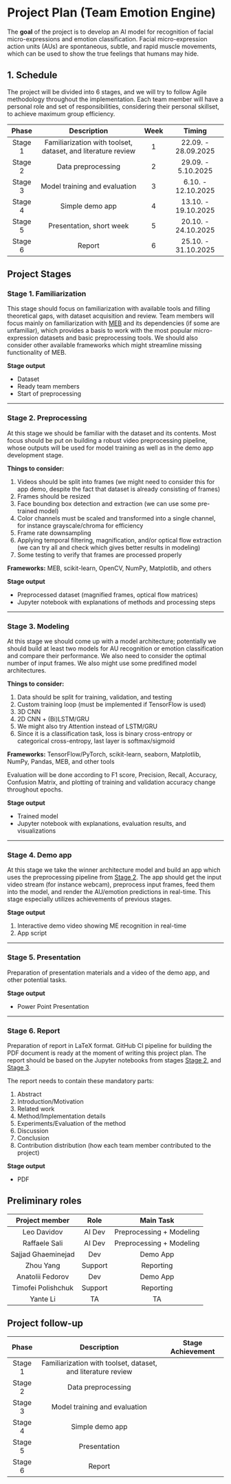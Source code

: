 # Project Plan (Team Emotion Engine)

The **goal** of the project is to develop an AI model for recognition of facial micro-expressions and emotion classification. Facial micro-expression action units (AUs) are spontaneous, subtle, and rapid muscle movements, which can be used to show the true feelings that humans may hide.

## 1. Schedule

The project will be divided into 6 stages, and we will try to follow Agile methodology throughout the implementation. Each team member will have a personal role and set of responsibilities, considering their personal skillset, to achieve maximum group efficiency.

|  Phase  |                          Description                         |Week |        Timing       |
| :-----: | :----------------------------------------------------------: |:---:| :-----------------: |
| Stage 1 | Familiarization with toolset, dataset, and literature review |  1  | 22.09. - 28.09.2025 |
| Stage 2 |                      Data preprocessing                      |  2  |  29.09. - 5.10.2025 |
| Stage 3 |                 Model training and evaluation                |  3  |  6.10. - 12.10.2025 |
| Stage 4 |                       Simple demo app                        |  4  | 13.10. - 19.10.2025 |
| Stage 5 |                   Presentation, short week                   |  5  | 20.10. - 24.10.2025 |
| Stage 6 |                            Report                            |  6  | 25.10. - 31.10.2025 |

## Project Stages

### Stage 1. Familiarization

This stage should focus on familiarization with available tools and filling theoretical gaps, with dataset acquisition and review. Team members will focus mainly on familiarization with [MEB](https://github.com/tvaranka/meb) and its dependencies (if some are unfamiliar), which provides a basis to work with the most popular micro-expression datasets and basic preprocessing tools. We should also consider other available frameworks which might streamline missing functionality of MEB.

**Stage output**

* Dataset
* Ready team members
* Start of preprocessing

---

### Stage 2. Preprocessing

At this stage we should be familiar with the dataset and its contents. Most focus should be put on building a robust video preprocessing pipeline, whose outputs will be used for model training as well as in the demo app development stage.

**Things to consider:**

1. Videos should be split into frames (we might need to consider this for app demo, despite the fact that dataset is already consisting of frames)
2. Frames should be resized
3. Face bounding box detection and extraction (we can use some pre-trained model)
4. Color channels must be scaled and transformed into a single channel, for instance grayscale/chroma for efficiency
5. Frame rate downsampling
6. Applying temporal filtering, magnification, and/or optical flow extraction (we can try all and check which gives better results in modeling)
7. Some testing to verify that frames are processed properly

**Frameworks:** MEB, scikit-learn, OpenCV, NumPy, Matplotlib, and others

**Stage output**

* Preprocessed dataset (magnified frames, optical flow matrices)
* Jupyter notebook with explanations of methods and processing steps

---

### Stage 3. Modeling

At this stage we should come up with a model architecture; potentially we should build at least two models for AU recognition or emotion classification and compare their performance. We also need to consider the optimal number of input frames. We also might use some predifined model architectures.

**Things to consider:**

1. Data should be split for training, validation, and testing
2. Custom training loop (must be implemented if TensorFlow is used)
3. 3D CNN
4. 2D CNN + (Bi)LSTM/GRU
5. We might also try Attention instead of LSTM/GRU
6. Since it is a classification task, loss is binary cross-entropy or categorical cross-entropy, last layer is softmax/sigmoid

**Frameworks:** TensorFlow/PyTorch, scikit-learn, seaborn, Matplotlib, NumPy, Pandas, MEB, and other tools

Evaluation will be done according to F1 score, Precision, Recall, Accuracy, Confusion Matrix, and plotting of training and validation accuracy change throughout epochs.

**Stage output**

* Trained model
* Jupyter notebook with explanations, evaluation results, and visualizations

---

### Stage 4. Demo app

At this stage we take the winner architecture model and build an app which uses the preprocessing pipeline from [Stage 2](#stage-2-preprocessing). The app should get the input video stream (for instance webcam), preprocess input frames, feed them into the model, and render the AU/emotion predictions in real-time. This stage especially utilizes achievements of previous stages.

**Stage output**

1. Interactive demo video showing ME recognition in real-time
2. App script

---

### Stage 5. Presentation

Preparation of presentation materials and a video of the demo app, and other potential tasks.

**Stage output**

* Power Point Presentation

---

### Stage 6. Report

Preparation of report in LaTeX format. GitHub CI pipeline for building the PDF document is ready at the moment of writing this project plan. The report should be based on the Jupyter notebooks from stages [Stage 2](#stage-2-preprocessing), and [Stage 3](#stage-3-modeling).

The report needs to contain these mandatory parts:
 1. Abstract
 2. Introduction/Motivation
 3. Related work 
 4. Method/Implementation details
 5. Experiments/Evaluation of the method
 6. Discussion 
 7. Conclusion 
 8. Contribution distribution (how each team member contributed to the project)

**Stage output**

* PDF

## Preliminary roles
| Project member     |    Role    |   Main Task  |
|:------------------:|:----------:|:------------:|
| Leo Davidov        |   AI Dev   | Preprocessing + Modeling |
| Raffaele Sali      |   AI Dev   | Preprocessing + Modeling |
| Sajjad Ghaeminejad |    Dev     |   Demo App   |
| Zhou Yang          |  Support   |   Reporting  |
| Anatolii Fedorov   |    Dev     |   Demo App   |
| Timofei Polishchuk |  Support   |   Reporting  |
| Yante Li           |     TA     |      TA      |

## Project follow-up

|  Phase  |                          Description                         |  Stage Achievement  |
| :-----: | :----------------------------------------------------------: | :-----------------: |
| Stage 1 | Familiarization with toolset, dataset, and literature review |  |
| Stage 2 |                      Data preprocessing                      |  |
| Stage 3 |                 Model training and evaluation                |  |
| Stage 4 |                        Simple demo app                       |  |
| Stage 5 |                         Presentation                         |  |
| Stage 6 |                            Report                            |  |










